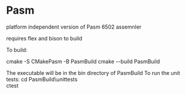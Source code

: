 # Pasm
platform independent version of Pasm 6502 assemnler

requires flex and bison to build

To build:

cmake -S CMakePasm -B PasmBuild
cmake --build PasmBuild

The executable will be in the bin directory of PasmBuild
To run the unit tests:
cd PasmBuild\unittests\
ctest

